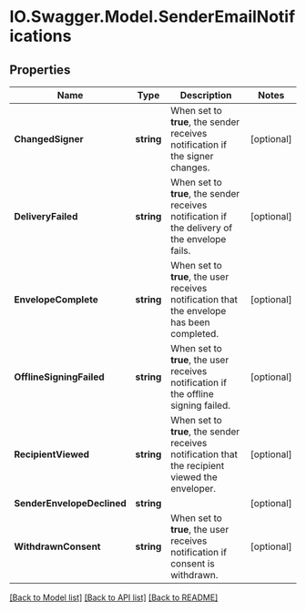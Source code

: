 # IO.Swagger.Model.SenderEmailNotifications
## Properties

Name | Type | Description | Notes
------------ | ------------- | ------------- | -------------
**ChangedSigner** | **string** | When set to **true**, the sender receives notification if the signer changes. | [optional] 
**DeliveryFailed** | **string** | When set to **true**, the sender receives notification if the delivery of the envelope fails. | [optional] 
**EnvelopeComplete** | **string** | When set to **true**, the user receives notification that the envelope has been completed. | [optional] 
**OfflineSigningFailed** | **string** | When set to **true**, the user receives notification if the offline signing failed. | [optional] 
**RecipientViewed** | **string** | When set to **true**, the sender receives notification that the recipient viewed the enveloper. | [optional] 
**SenderEnvelopeDeclined** | **string** |  | [optional] 
**WithdrawnConsent** | **string** | When set to **true**, the user receives notification if consent is withdrawn. | [optional] 

[[Back to Model list]](../README.md#documentation-for-models) [[Back to API list]](../README.md#documentation-for-api-endpoints) [[Back to README]](../README.md)

